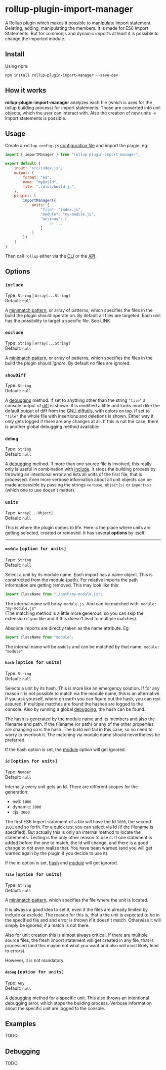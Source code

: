 # rollup-plugin-import-manager

A Rollup plugin which makes it possible to manipulate import statement. Deleting, adding, manipulating the members. It is made for ES6 Import Statements. But for commonjs and dynamic imports at least it is possible to change the imported module.

## Install
Using npm:
```console
npm install rollup-plugin-import-manager --save-dev
```

## How it works
**rollup-plugin-import-manager** analyzes each file (which is uses for the rollup building process) for import statements. Those are converted into unit objects, which the user can interact with. Also the creation of new units &rarr; import statements is possible. 



## Usage

Create a `rollup.config.js` [configuration file](https://www.rollupjs.org/guide/en/#configuration-files) and import the plugin, eg:

```js
import { importManager } from "rollup-plugin-import-manager";

export default {
    input: 'src/index.js',
    output: {   
        format: "es",
        name: "myBuild",
        file: "./dist/build.js",
    },
    plugins: [
        importManager({
            units: [
                "file": "index.js",
                "module": "my-module.js",
                "actions": [
                    // ...
                ]
            ]
        })
    ]
}
```

Then call `rollup` either via the [CLI](https://www.rollupjs.org/guide/en/#command-line-reference) or the [API](https://www.rollupjs.org/guide/en/#javascript-api).


## Options

### `include`  
Type: `String` | `Array[...String]`  
Default: `null`  

A [minimatch pattern](https://github.com/isaacs/minimatch), or array of patterns, which specifies the files in the build the plugin should operate on. By default all files are targeted. Each unit has the possibility to target a specific file. See LINK


### `exclude`  
Type: `String` | `Array[...String]`  
Default: `null`  

A [minimatch pattern](https://github.com/isaacs/minimatch), or array of patterns, which specifies the files in the build the plugin should _ignore_. By default no files are ignored.


### `showDiff`  
Type: `String`  
Default: `null`  

A [debugging](#debugging) method. If set to anything other than the string `"file"` a console output of [diff](https://github.com/kpdecker/jsdiff) is shown. It is modified a little and looks much like the default output of diff from the [GNU diffutils](https://www.gnu.org/software/diffutils/), with colors on top. If set to `"file"` the whole file with insertions and deletions is shown. Either way it only gets logged if there are any changes at all. If this is not the case, there is another global debugging method available:


### `debug`  
Type: `String`  
Default: `null`  

A [debugging](#debugging) method. If more than one source file is involved, this really only is useful in combination with [include](#include). It stops the building process by throwing an intentional error and lists all units of the first file, that is processed. Even more verbose information about all unit objects can be made accessible by passing the strings `verbose`, `object(s)` or `import(s)` (which one to use doesn't matter). 

### `units`
Type: `Array[...Object]`  
Default: `null`  

This is where the plugin comes to life. Here is the place where units are getting selected, created or removed. It has several **options** by itself:

---

#### `module`  <samp>[option for units]</samp>
Type: `String`  
Default: `null`  

Select a unit by its module name. Each import has a name object. This is constructed from the module (path).
For relative imports the path information are getting removed. This may look like this:
```js
import ClassName from "./path/my-module.js";
```
The internal name will be `my-module.js`. And can be matched with: `module: "my-module.js"`  
(The matching method is a little more generous, so you can skip the extension if you like and if this doesn't lead to multiple matches).  

Absolute imports are directly taken as the name attribute. Eg:
```js
import ClassName from "module";
```
The internal name will be `module` and can be matched by that name: `module: "module"`


#### `hash` <samp>[option for units]</samp>
Type: `String`  
Default: `null`  

Selects a unit by its hash. This is more like an emergency solution. If for any reason it is not possible to match via the module name, this is an alternative. If you ask yourself, where on earth you can figure out the hash, you can rest assured. If multiple matches are found the hashes are logged to the console. Also by running a global [debugging](#debug), the hash can be found.  

The hash is generated by the module name and its members and also the filename and path. If the filename (or path) or any of the other properties are changing so is the hash. The build will fail in this case, so no need to worry to overlook it. The matching via module name should nevertheless be preferred.

If the hash option is set, the [module](#module) option will get ignored.


#### `id` <samp>[option for units]</samp>
Type: `Number`  
Default: `null`  

Internally every unit gets an Id. There are different scopes for the generation:
 * es6: `1000`
 * dynamic: `2000`
 * cjs: `3000`

The first ES6 Import statement of a file will have the Id `1000`, the second `1001` and so forth. For a quick test you can select via Id (if the [filename](#file) is specified). But actually this is only an internal method to locate the statements. Testing is the only other reason to use it. If one statement is added before the one to match, the Id will change, and there is a good change to not even realize that. You have been warned (and you will get warned again by the plugin if you decide to use it). 

If the id option is set, [hash](#hash) and [module](#module) will get ignored.


#### `file` <samp>[option for units]</samp>
Type: `String`  
Default: `null`  

A [minimatch pattern](https://github.com/isaacs/minimatch), which specifies the file where the unit is located.  

It is always a good idea to set it, even if the files are already limited by include or exclude. The reason for this is, that a the unit is expected to be in the specified file and and error is thrown if it doesn't match. Otherwise it will simply be ignored, if a match is not there.  

Also for unit creation this is almost always critical. If there are multiple source files, the fresh import statement will get created in any file, that is processed (and this maybe not what you want and also will most likely lead to errors).  

However, it is not mandatory.

#### `debug` <samp>[option for units]</samp>
Type: `Any`  
Default: `null`  

A [debugging](#debugging) method for a specific unit. This also throws an intentional debugging error, which stops the building process. Verbose information about the specific unit are logged to the console.




## Examples
TODO

## Debugging
TODO
